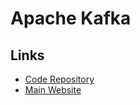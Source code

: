 # Apache Kafka

## Links

- [Code Repository](https://github.com/apache/kafka)
- [Main Website](https://kafka.apache.org/)
